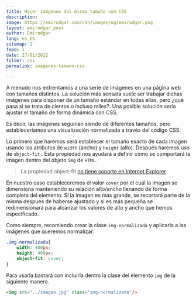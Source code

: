 ```yaml
---
title: Hacer imágenes del mismo tamaño con CSS
description: 
image: https://emirodgar.com/cdn/images/og/emirodgar.png
layout: emirodgar_post
author: Emirodgar
lang: es_ES
sitemap: 1
feed: 1
date: 27/01/2022
folder: css
permalink: imagenes-tamano-css

--- 
```


A menudo nos enfrentamos a una serie de imágenes en una página web con tamaños distintos. La solución más sensata suele ser trabajar dichas imágenes para disponer de un tamaño estándar en todas ellas, pero ¿qué pasa si se trata de cientos o incluso miles?. Una posible solución sería ajustar el tamaño de forma dinámica con CSS.

Es decir, las imágenes seguirían siendo de diferentes tamaños, pero estableceríamos una visualización normalizada a través del código CSS.

Lo primero que haremos será establecer el tamaño exacto de cada imagen usando los atributos de `width` (ancho) y `height` (alto). Después haremos uso de `object-fit` . Esta propiedad nos ayudará a definir cómo se comportará la imagen dentro del objeto `img` de `HTML`.

> La propiedad object-fit [no tiene soporte en Internet Explorer](https://developer.mozilla.org/es/docs/Web/CSS/object-fit)

En nuestro caso estableceremos el valor `cover` por el cuál la imagen se dimensiona manteniendo su relación alto/ancho llenando de forma completa del elemento. Si la imagen es más grande, se recortará parte de la misma después de haberse ajustado y si es más pequeña se redimensionará para alcanzar los valores de alto y ancho que hemos especificado.

Como siempre, recomiendo crear la clase `img-normalizada` y aplicarla a las imágenes que queremos normalizar.

```css
.img-normalizada{
	width: 400px;
	height: 400px;
	object-fit: cover;
}
```

Para usarla bastará con incluirla dentro la clase del elemento `img` de la siguiente manera.

```html
<img src="../imagen.jpg" class="img-normalizada"/>
```

<!--stackedit_data:
eyJoaXN0b3J5IjpbMTU5MTE3ODQ5LC00Njc4MzYzMTNdfQ==
-->